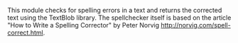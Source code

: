 This module checks for spelling errors in a text and returns the corrected text using the TextBlob library. The spellchecker itself is based on the article "How to Write a Spelling Corrector" by Peter Norvig http://norvig.com/spell-correct.html.